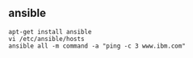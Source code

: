 ## ansible
~~~
apt-get install ansible
vi /etc/ansible/hosts
ansible all -m command -a "ping -c 3 www.ibm.com"
~~~

